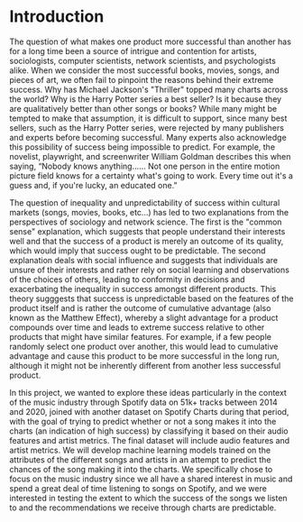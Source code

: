 
# Introduction
The question of what makes one product more successful than another has for a long time been a source of intrigue and contention for artists, sociologists, computer scientists, network scientists, and psychologists alike. When we consider the most successful books, movies, songs, and pieces of art, we often fail to pinpoint the reasons behind their extreme success. Why has Michael Jackson's "Thriller" topped many charts across the world? Why is the Harry Potter series a best seller? Is it because they are qualitatively better than other songs or books? While many might be tempted to make that assumption, it is difficult to support, since many best sellers, such as the Harry Potter series, were rejected by many publishers and experts before becoming successful. Many experts also acknowledge this possibility of success being impossible to predict. For example, the novelist, playwright, and screenwriter William Goldman describes this when saying, “Nobody knows anything...... Not one person in the entire motion picture field knows for a certainty what's going to work. Every time out it's a guess and, if you're lucky, an educated one.”

The question of inequality and unpredictability of success within cultural markets (songs, movies, books, etc...) has led to two explanations from the perspectives of sociology and network science. The first is the "common sense" explanation, which suggests that people understand their interests well and that the success of a product is merely an outcome of its quality, which would imply that success ought to be predictable. The second explanation deals with social influence and suggests that individuals are unsure of their interests and rather rely on social learning and observations of the choices of others, leading to conformity in decisions and exacerbating the inequality in success amongst different products. This theory sugggests that success is unpredictable based on the features of the product itself and is rather the outcome of cumulative advantage (also known as the Matthew Effect), whereby a slight advantage for a product compounds over time and leads to extreme success relative to other products that might have similar features. For example, if a few people randomly select one product over another, this would lead to cumulative advantage and cause this product to be more successful in the long run, although it might not be inherently different from another less successful product.

In this project, we wanted to explore these ideas particularly in the context of the music industry through Spotify data on 51k+ tracks between 2014 and 2020, joined with another dataset on Spotify Charts during that period, with the goal of trying to predict whether or not a song makes it into the charts (an indication of high success) by classifying it based on their audio features and artist metrics. The final dataset will include audio features and artist metrics. We will develop machine learning models trained on the attributes of the different songs and artists in an attempt to predict the chances of the song making it into the charts. We specifically chose to focus on the music industry since we all have a shared interest in music and spend a great deal of time listening to songs on Spotify, and we were interested in testing the extent to which the success of the songs we listen to and the recommendations we receive through charts are predictable.
